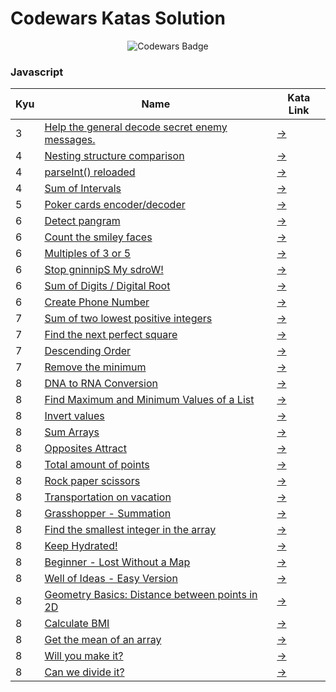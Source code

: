 # Codewars Katas Solution

<div align="center">

![Codewars Badge](https://www.codewars.com/users/amahmod/badges/large)

</div>

### Javascript

| Kyu | Name                                                                                                                   | Kata Link                                                    |
| --- | ---------------------------------------------------------------------------------------------------------------------- | ------------------------------------------------------------ |
| 3   | [Help the general decode secret enemy messages.](javascript/3_help_the_general_decode_secret_enemy_messages./index.js) | [→](https://www.codewars.com/kata/52cf02cd825aef67070008fa)  |
| 4   | [Nesting structure comparison](javascript/src/4_kyu_nesting_structure_comparison/index.js)                             | [→](https://www.codewars.com/kata/520446778469526ec0000001)  |
| 4   | [parseInt() reloaded](javascript/src/4_kyu_parseInt_reloaded/index.js)                                                 | [→](https://www.codewars.com/kata/525c7c5ab6aecef16e0001a5)  |
| 4   | [Sum of Intervals](javascript/4_sum_of_intervals/index.js)                                                             | [→](https://www.codewars.com/kata/52b7ed099cdc285c300001cd)  |
| 5   | [Poker cards encoder/decoder](javascript/5_poker_cards_encoder_decoder/index.js)                                       | [→](https://www.codewars.com/kata/52ebe4608567ade7d700044a)  |
| 6   | [Detect pangram](javascript/src/6_kyu_detect_pangram/index.js)                                                         | [→](https://www.codewars.com/kata/545cedaa9943f7fe7b000048)  |
| 6   | [Count the smiley faces](javascript/src/6_kyu_count_the_smiley_faces/index.js)                                         | [→](https://www.codewars.com/kata/583203e6eb35d7980400002a)  |
| 6   | [Multiples of 3 or 5](javascript/6_multiples_of_3_or_5/index.js)                                                       | [→](https://www.codewars.com/kata/514b92a657cdc65150000006)  |
| 6   | [Stop gninnipS My sdroW!](javascript/6_stop_gninnips_my_sdrow!/index.js)                                               | [→](https://www.codewars.com/kata/5264d2b162488dc400000001)  |
| 6   | [Sum of Digits / Digital Root](javascript/6_sum_of_digits___digital_root/index.js)                                     | [→](https://www.codewars.com/kata/541c8630095125aba6000c00)  |
| 6   | [Create Phone Number](javascript/6_create_phone_number/index.js)                                                       | [→](https://www.codewars.com/kata/525f50e3b73515a6db000b83)  |
| 7   | [Sum of two lowest positive integers](javascript/src/7_kyu_sum_of_two_lowest_positive_integer/index.js)                | [→](https://www.codewars.com/kata/558fc85d8fd1938afb000014)  |
| 7   | [Find the next perfect square](javascript/src/7_kyu_find_the_next_perfect_square/index.js)                             | [→](https://www.codewars.com/kata/56269eb78ad2e4ced1000013)  |
| 7   | [Descending Order](javascript/src/7_kyu_descending_order/index.js)                                                     | [→](https://www.codewars.com/kata/5467e4d82edf8bbf40000155)  |
| 7   | [Remove the minimum](javascript/src/7_kyu_remove_the_minimum/index.js)                                                 | [→](https://www.codewars.com/kata/563cf89eb4747c5fb100001b)  |
| 8   | [DNA to RNA Conversion](javascript/src/8_kyu_dna_to_rna_conversion/index.js)                                           | [→](https://www.codewars.com/kata/5556282156230d0e5e000089/) |
| 8   | [Find Maximum and Minimum Values of a List](javascript/src/8_kyu_find_maximum_and_minimum_values_of_list/index.js)     | [→](https://www.codewars.com/kata/577a98a6ae28071780000989)  |
| 8   | [Invert values](javascript/src/8_kyu_invert_values/index.js)                                                           | [→](https://www.codewars.com/kata/5899dc03bc95b1bf1b0000ad)  |
| 8   | [Sum Arrays](javascript/src/8_kyu_sum_arrays/index.js)                                                                 | [→](https://www.codewars.com/kata/555086d53eac039a2a000083)  |
| 8   | [Opposites Attract](javascript/src/8_kyu_opposites_attract/index.js)                                                   | [→](https://www.codewars.com/kata/53dc54212259ed3d4f00071c)  |
| 8   | [Total amount of points](javascript/src/8_kyu_total_amount_of_points/index.js)                                         | [→](https://www.codewars.com/kata/5bb904724c47249b10000131)  |
| 8   | [Rock paper scissors](javascript/src/8_kyu_rock_paper_scissors/index.js)                                               | [→](https://www.codewars.com/kata/5672a98bdbdd995fad00000f)  |
| 8   | [Transportation on vacation](javascript/src/8_kyu_transportation_on_vacation/index.js)                                 | [→](https://www.codewars.com/kata/568d0dd208ee69389d000016)  |
| 8   | [Grasshopper - Summation](javascript/8_grasshopper_-_summation/index.js)                                               | [→](https://www.codewars.com/kata/55d24f55d7dd296eb9000030)  |
| 8   | [Find the smallest integer in the array](javascript/8_find_the_smallest_integer_in_the_array/index.js)                 | [→](https://www.codewars.com/kata/55a2d7ebe362935a210000b2)  |
| 8   | [Keep Hydrated!](javascript/8_keep_hydrated!/index.js)                                                                 | [→](https://www.codewars.com/kata/582cb0224e56e068d800003c)  |
| 8   | [Beginner - Lost Without a Map](javascript/8_beginner_-_lost_without_a_map/index.js)                                   | [→](https://www.codewars.com/kata/57f781872e3d8ca2a000007e)  |
| 8   | [Well of Ideas - Easy Version](javascript/8_well_of_ideas_-_easy_version/index.js)                                     | [→](https://www.codewars.com/kata/57f222ce69e09c3630000212)  |
| 8   | [Geometry Basics: Distance between points in 2D](javascript/8_geometry_basics:_distance_between_points_in_2d/index.js) | [→](https://www.codewars.com/kata/58dced7b702b805b200000be)  |
| 8   | [Calculate BMI](javascript/8_calculate_bmi/index.js)                                                                   | [→](https://www.codewars.com/kata/57a429e253ba3381850000fb)  |
| 8   | [Get the mean of an array](javascript/8_get_the_mean_of_an_array/index.js)                                             | [→](https://www.codewars.com/kata/563e320cee5dddcf77000158)  |
| 8   | [Will you make it?](javascript/8_will_you_make_it?/index.js)                                                           | [→](https://www.codewars.com/kata/5861d28f124b35723e00005e)  |
| 8   | [Can we divide it?](javascript/8_can_we_divide_it?/index.js)                                                           | [→](https://www.codewars.com/kata/5a2b703dc5e2845c0900005a)  |
